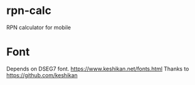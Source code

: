 # rpn-calc
RPN calculator for mobile

# Font
Depends on DSEG7 font. https://www.keshikan.net/fonts.html
Thanks to https://github.com/keshikan
